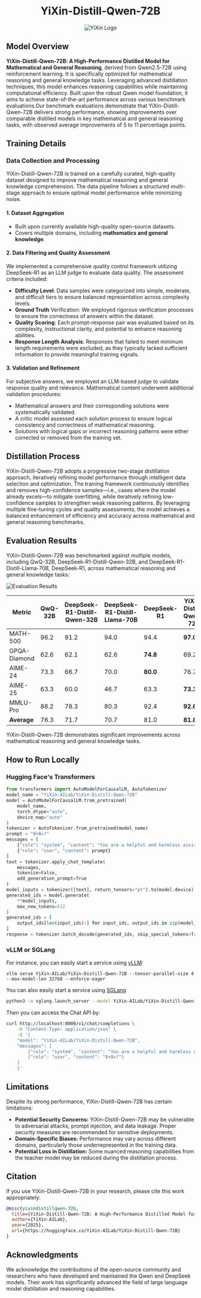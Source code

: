 <div style="text-align: center;">
  <h1>YiXin-Distill-Qwen-72B</h1>
  <img src="./fig/logo.png" alt="YiXin Logo">
</div>

## Model Overview

**YiXin-Distill-Qwen-72B: A High-Performance Distilled Model for Mathematical and General Reasoning**, derived from Qwen2.5-72B using reinforcement learning. It is specifically optimized for mathematical reasoning and general knowledge tasks. Leveraging advanced distillation techniques, this model enhances reasoning capabilities while maintaining computational efficiency. Built upon the robust Qwen model foundation, it aims to achieve state-of-the-art performance across various benchmark evaluations.Our benchmark evaluations demonstrate that YiXin-Distill-Qwen-72B delivers strong performance, showing improvements over comparable distilled models in key mathematical and general reasoning tasks, with observed average improvements of 5 to 11 percentage points.
## Training Details

### Data Collection and Processing

YiXin-Distill-Qwen-72B is trained on a carefully curated, high-quality dataset designed to improve mathematical reasoning and general knowledge comprehension. The data pipeline follows a structured multi-stage approach to ensure optimal model performance while minimizing noise.

#### 1. **Dataset Aggregation**

- Built upon currently available high-quality open-source datasets.
- Covers multiple domains, including **mathematics and general knowledge**.

#### 2. **Data Filtering and Quality Assessment**

We implemented a comprehensive quality control framework utilizing DeepSeek-R1 as an LLM judge to evaluate data quality. The assessment criteria included:
- **Difficulty Level**: Data samples were categorized into simple, moderate, and difficult tiers to ensure balanced representation across complexity levels.
- **Ground Truth** Verification: We employed rigorous verification processes to ensure the correctness of answers within the dataset.
- **Quality Scoring**: Each prompt-response pair was evaluated based on its complexity, instructional clarity, and potential to enhance reasoning abilities.
- **Response Length Analysis**: Responses that failed to meet minimum length requirements were excluded, as they typically lacked sufficient information to provide meaningful training signals.

#### 3. **Validation and Refinement**

For subjective answers, we employed an LLM-based judge to validate response quality and relevance.
Mathematical content underwent additional validation procedures:
- Mathematical answers and their corresponding solutions were systematically validated.
- A critic model assessed each solution process to ensure logical consistency and correctness of mathematical reasoning.
- Solutions with logical gaps or incorrect reasoning patterns were either corrected or removed from the training set.

## Distillation Process

YiXin-Distill-Qwen-72B adopts a progressive two-stage distillation approach, iteratively refining model performance through intelligent data selection and optimization. The training framework continuously identifies and removes high-confidence samples—i.e., cases where the model already excels—to mitigate overfitting, while iteratively refining low-confidence samples to strengthen weak reasoning patterns. By leveraging multiple fine-tuning cycles and quality assessments, the model achieves a balanced enhancement of efficiency and accuracy across mathematical and general reasoning benchmarks.

## Evaluation Results

YiXin-Distill-Qwen-72B was benchmarked against multiple models, including QwQ-32B, DeepSeek-R1-Distill-Qwen-32B, and DeepSeek-R1-Distill-Llama-70B, DeepSeek-R1, across mathematical reasoning and general knowledge tasks:

![Evaluation Results](./fig/Metric.png)

| Metric          | QwQ-32B | DeepSeek-R1-Distill-Qwen-32B | DeepSeek-R1-Distill-Llama-70B | DeepSeek-R1 | YiXin-Distill-Qwen-72B |
|---------------|-------------|-----------------------------|------------------------------|-------------|------------------------|
| MATH-500      | 96.2        | 91.2                        | 94.0                         | 94.4        | **97.0**               |
| GPQA-Diamond  | 62.6        | 62.1                        | 62.6                         | **74.8**    | 69.2                   |
| AIME-24       | 73.3        | 66.7                        | 70.0                         | **80.0**    | 76.7                   |
| AIME-25       | 63.3        | 60.0                        | 46.7                         | 63.3        | **73.3**               |
| MMLU-Pro      | 86.2        | 78.3                        | 80.3                         | 92.4        | **92.6**               |
| **Average**   | 76.3        | 71.7                        | 70.7                         | 81.0        | **81.8**               |

YiXin-Distill-Qwen-72B demonstrates significant improvements across mathematical reasoning and general knowledge tasks.

## How to Run Locally

### Hugging Face's Transformers

```python
from transformers import AutoModelForCausalLM, AutoTokenizer
model_name = "YiXin-AILab/YiXin-Distill-Qwen-72B"
model = AutoModelForCausalLM.from_pretrained(
    model_name,
    torch_dtype="auto",
    device_map="auto"
)
tokenizer = AutoTokenizer.from_pretrained(model_name)
prompt = "8+8=?"
messages = [
    {"role": "system", "content": "You are a helpful and harmless assistant. You are Qwen developed by Alibaba. You should think step-by-step."},
    {"role": "user", "content": prompt}
]
text = tokenizer.apply_chat_template(
    messages,
    tokenize=False,
    add_generation_prompt=True
)
model_inputs = tokenizer([text], return_tensors="pt").to(model.device)
generated_ids = model.generate(
    **model_inputs,
    max_new_tokens=512
)
generated_ids = [
    output_ids[len(input_ids):] for input_ids, output_ids in zip(model_inputs.input_ids, generated_ids)
]
response = tokenizer.batch_decode(generated_ids, skip_special_tokens=True)[0]
```

### vLLM or SGLang

For instance, you can easily start a service using [vLLM](https://github.com/vllm-project/vllm):

```shell
vllm serve YiXin-AILab/YiXin-Distill-Qwen-72B --tensor-parallel-size 4 --max-model-len 32768 --enforce-eager
```

You can also easily start a service using [SGLang](https://github.com/sgl-project/sglang)

```bash
python3 -m sglang.launch_server --model YiXin-AILab/YiXin-Distill-Qwen-72B --trust-remote-code --tp 4 --port 8000
```

Then you can access the Chat API by:

```bash
curl http://localhost:8000/v1/chat/completions \
    -H "Content-Type: application/json" \
    -d '{
    "model": "YiXin-AILab/YiXin-Distill-Qwen-72B",
    "messages": [
        {"role": "system", "content": "You are a helpful and harmless assistant. You are Qwen developed by Alibaba. You should think step-by-step."},
        {"role": "user", "content": "8+8=?"}
    ]
    }'
```

## Limitations

Despite its strong performance, YiXin-Distill-Qwen-72B has certain limitations:

- **Potential Security Concerns:** YiXin-Distill-Qwen-72B may be vulnerable to adversarial attacks, prompt injection, and data leakage. Proper security measures are recommended for sensitive deployments.
- **Domain-Specific Biases:** Performance may vary across different domains, particularly those underrepresented in the training data.
- **Potential Loss in Distillation:** Some nuanced reasoning capabilities from the teacher model may be reduced during the distillation process.

## Citation

If you use YiXin-Distill-Qwen-72B in your research, please cite this work appropriately:

```bibtex
@misc{yixindistillqwen-72b,
  title={YiXin-Distill-Qwen-72B: A High-Performance Distilled Model for Mathematical and General Reasoning},
  author={YiXin-AILab},
  year={2025},
  url={https://huggingface.co/YiXin-AILab/YiXin-Distill-Qwen-72B}
}
```

## Acknowledgments

We acknowledge the contributions of the open-source community and researchers who have developed and maintained the Qwen and DeepSeek models. Their work has significantly advanced the field of large language model distillation and reasoning capabilities.
